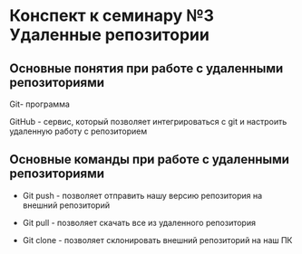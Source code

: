 # Конспект к семинару №3 Удаленные репозитории

## Основные понятия при работе с удаленными репозиториями

Git- программа

GitHub - сервис, который позволяет интегрироваться с git и настроить удаленную работу с репозиторием

## Основные команды при работе с удаленными репозиториями

* Git push - позволяет отправить нашу версию репозитория на внешний репозиторий

* Git pull - позволяет скачать все из удаленного репозитория 

* Git clone - позволяет склонировать внешний репозиторий на наш ПК



